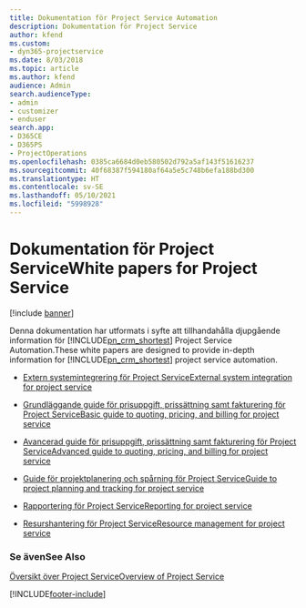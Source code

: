 ```yaml
---
title: Dokumentation för Project Service Automation
description: Dokumentation för Project Service
author: kfend
ms.custom:
- dyn365-projectservice
ms.date: 8/03/2018
ms.topic: article
ms.author: kfend
audience: Admin
search.audienceType:
- admin
- customizer
- enduser
search.app:
- D365CE
- D365PS
- ProjectOperations
ms.openlocfilehash: 0385ca6684d0eb580502d792a5af143f51616237
ms.sourcegitcommit: 40f68387f594180af64a5e5c748b6efa188bd300
ms.translationtype: HT
ms.contentlocale: sv-SE
ms.lasthandoff: 05/10/2021
ms.locfileid: "5998928"
---
```

# <a name="white-papers-for-project-service"></a><span data-ttu-id="848b8-103">Dokumentation för Project Service</span><span class="sxs-lookup"><span data-stu-id="848b8-103">White papers for Project Service</span></span>

[!include [banner](../includes/psa-now-project-operations.md)]

<span data-ttu-id="848b8-104">Denna dokumentation har utformats i syfte att tillhandahålla djupgående information för [!INCLUDE[pn_crm_shortest](../includes/pn-crm-shortest.md)] Project Service Automation.</span><span class="sxs-lookup"><span data-stu-id="848b8-104">These white papers are designed to provide in-depth information for [!INCLUDE[pn_crm_shortest](../includes/pn-crm-shortest.md)] project service automation.</span></span>

-   [<span data-ttu-id="848b8-105">Extern systemintegrering för Project Service</span><span class="sxs-lookup"><span data-stu-id="848b8-105">External system integration for project service</span></span>](https://go.microsoft.com/fwlink/?LinkId=825445)

-   [<span data-ttu-id="848b8-106">Grundläggande guide för prisuppgift, prissättning samt fakturering för Project Service</span><span class="sxs-lookup"><span data-stu-id="848b8-106">Basic guide to quoting, pricing, and billing for project service</span></span>](https://go.microsoft.com/fwlink/?LinkId=825241)

-   [<span data-ttu-id="848b8-107">Avancerad guide för prisuppgift, prissättning samt fakturering för Project Service</span><span class="sxs-lookup"><span data-stu-id="848b8-107">Advanced guide to quoting, pricing, and billing for project service</span></span>](https://go.microsoft.com/fwlink/?LinkId=825242)

-   [<span data-ttu-id="848b8-108">Guide för projektplanering och spårning för Project Service</span><span class="sxs-lookup"><span data-stu-id="848b8-108">Guide to project planning and tracking for project service</span></span>](https://go.microsoft.com/fwlink/?LinkId=825243)

-   [<span data-ttu-id="848b8-109">Rapportering för Project Service</span><span class="sxs-lookup"><span data-stu-id="848b8-109">Reporting for project service</span></span>](https://go.microsoft.com/fwlink/?LinkId=825446)

-   [<span data-ttu-id="848b8-110">Resurshantering för Project Service</span><span class="sxs-lookup"><span data-stu-id="848b8-110">Resource management for project service</span></span>](https://go.microsoft.com/fwlink/?LinkId=825244)

### <a name="see-also"></a><span data-ttu-id="848b8-111">Se även</span><span class="sxs-lookup"><span data-stu-id="848b8-111">See Also</span></span>
 [<span data-ttu-id="848b8-112">Översikt över Project Service</span><span class="sxs-lookup"><span data-stu-id="848b8-112">Overview of Project Service</span></span>](../psa/overview.md)


[!INCLUDE[footer-include](../includes/footer-banner.md)]